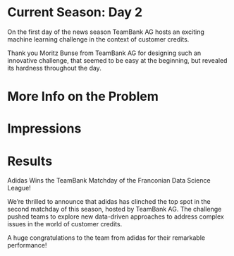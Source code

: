 # Current Season: Day 2

On the first day of the news season TeamBank AG hosts an exciting machine learning challenge in the context of customer credits.

Thank you Moritz Bunse from TeamBank AG for designing such an innovative challenge, that seemed to be easy at the beginning, but revealed its hardness throughout the day.

# More Info on the Problem

# Impressions


# Results

Adidas Wins the TeamBank Matchday of the Franconian Data Science League! 

We’re thrilled to announce that adidas has clinched the top spot in the second matchday of this season, hosted by TeamBank AG. The challenge pushed teams to explore new data-driven approaches to address complex issues in the world of customer credits.

A huge congratulations to the team from adidas for their remarkable performance!  

